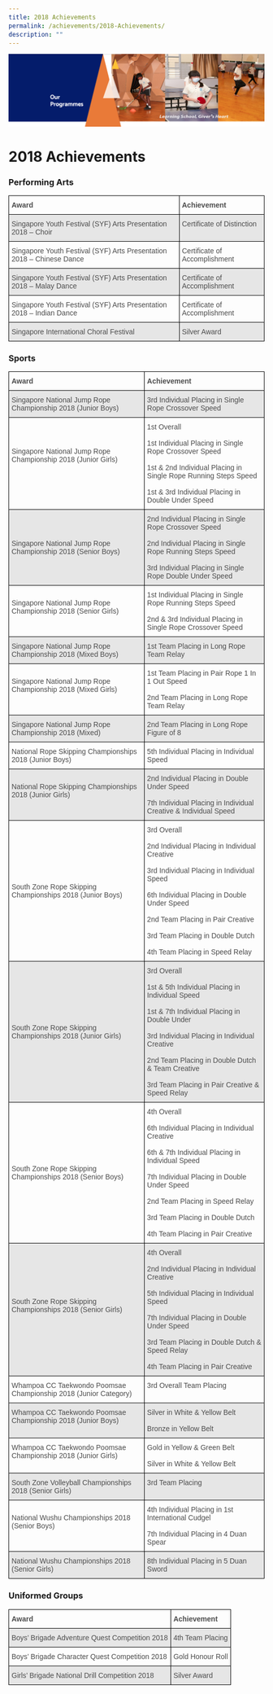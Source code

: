 ```yaml
---
title: 2018 Achievements
permalink: /achievements/2018-Achievements/
description: ""
---
```

![](/images/OurProgrammes.png)

2018 Achievements
=================

### Performing Arts

<style type="text/css">
.tg  {border-collapse:collapse;border-spacing:0;}
.tg td{border-color:black;border-style:solid;border-width:1px;font-family:Arial, sans-serif;font-size:14px;
  overflow:hidden;padding:10px 5px;word-break:normal;}
.tg th{border-color:black;border-style:solid;border-width:1px;font-family:Arial, sans-serif;font-size:14px;
  font-weight:normal;overflow:hidden;padding:10px 5px;word-break:normal;}
.tg .tg-q6nq{color:#4C4C4C;text-align:left;vertical-align:top}
.tg .tg-br2o{background-color:#E6E6E6;color:#4C4C4C;text-align:left;vertical-align:top}
.tg .tg-gpqx{color:#4C4C4C;font-weight:bold;text-align:left;vertical-align:top}
</style>
<table class="tg">
<thead>
  <tr>
    <th class="tg-gpqx">Award</th>
    <th class="tg-gpqx">Achievement</th>
  </tr>
</thead>
<tbody>
  <tr>
    <td class="tg-br2o">Singapore Youth Festival (SYF) Arts Presentation 2018 – Choir</td>
    <td class="tg-br2o">Certificate of Distinction</td>
  </tr>
  <tr>
    <td class="tg-q6nq">Singapore Youth Festival (SYF) Arts Presentation 2018 – Chinese Dance</td>
    <td class="tg-q6nq">Certificate of Accomplishment</td>
  </tr>
  <tr>
    <td class="tg-br2o">Singapore Youth Festival (SYF) Arts Presentation 2018 – Malay Dance</td>
    <td class="tg-br2o">Certificate of Accomplishment</td>
  </tr>
  <tr>
    <td class="tg-q6nq">Singapore Youth Festival (SYF) Arts Presentation 2018 – Indian Dance</td>
    <td class="tg-q6nq">Certificate of Accomplishment</td>
  </tr>
  <tr>
    <td class="tg-br2o">Singapore International Choral Festival</td>
    <td class="tg-br2o">Silver Award</td>
  </tr>
</tbody>
</table>


### Sports

<style type="text/css">
.tg  {border-collapse:collapse;border-spacing:0;}
.tg td{border-color:black;border-style:solid;border-width:1px;font-family:Arial, sans-serif;font-size:14px;
  overflow:hidden;padding:10px 5px;word-break:normal;}
.tg th{border-color:black;border-style:solid;border-width:1px;font-family:Arial, sans-serif;font-size:14px;
  font-weight:normal;overflow:hidden;padding:10px 5px;word-break:normal;}
.tg .tg-q6nq{color:#4C4C4C;text-align:left;vertical-align:top}
.tg .tg-br2o{background-color:#E6E6E6;color:#4C4C4C;text-align:left;vertical-align:top}
.tg .tg-gpqx{color:#4C4C4C;font-weight:bold;text-align:left;vertical-align:top}
</style>
<table class="tg">
<thead>
  <tr>
    <th class="tg-gpqx">Award</th>
    <th class="tg-gpqx">Achievement</th>
  </tr>
</thead>
<tbody>
  <tr>
    <td class="tg-br2o">Singapore National Jump Rope Championship 2018 (Junior Boys)</td>
    <td class="tg-br2o">3rd Individual Placing in Single Rope Crossover Speed</td>
  </tr>
  <tr>
    <td class="tg-q6nq"><br><br><br>Singapore National Jump Rope Championship 2018 (Junior Girls)</td>
    <td class="tg-q6nq">1st Overall<br><br>1st Individual Placing in Single Rope Crossover Speed<br><br>1st &amp; 2nd Individual Placing in Single Rope Running Steps Speed<br><br>1st &amp; 3rd Individual Placing in Double Under Speed</td>
  </tr>
  <tr>
    <td class="tg-br2o"><br><br><br>Singapore National Jump Rope Championship 2018 (Senior Boys)</td>
    <td class="tg-br2o">2nd Individual Placing in Single Rope Crossover Speed<br><br>2nd Individual Placing in Single Rope Running Steps Speed<br><br>3rd Individual Placing in Single Rope Double Under Speed</td>
  </tr>
  <tr>
    <td class="tg-q6nq"><br>Singapore National Jump Rope Championship 2018 (Senior Girls)</td>
    <td class="tg-q6nq">1st Individual Placing in Single Rope Running Steps Speed<br><br>2nd &amp; 3rd Individual Placing in Single Rope Crossover Speed</td>
  </tr>
  <tr>
    <td class="tg-br2o">Singapore National Jump Rope Championship 2018 (Mixed Boys)</td>
    <td class="tg-br2o">1st Team Placing in Long Rope Team Relay</td>
  </tr>
  <tr>
    <td class="tg-q6nq"><br>Singapore National Jump Rope Championship 2018 (Mixed Girls)</td>
    <td class="tg-q6nq">1st Team Placing in Pair Rope 1 In 1 Out Speed<br><br>2nd Team Placing in Long Rope Team Relay</td>
  </tr>
  <tr>
    <td class="tg-br2o">Singapore National Jump Rope Championship 2018 (Mixed)</td>
    <td class="tg-br2o">2nd Team Placing in Long Rope Figure of 8</td>
  </tr>
  <tr>
    <td class="tg-q6nq">National Rope Skipping Championships 2018 (Junior Boys)</td>
    <td class="tg-q6nq">5th Individual Placing in Individual Speed</td>
  </tr>
  <tr>
    <td class="tg-br2o"><br>National Rope Skipping Championships 2018 (Junior Girls)</td>
    <td class="tg-br2o">2nd Individual Placing in Double Under Speed<br><br>7th Individual Placing in Individual Creative &amp; Individual Speed</td>
  </tr>
  <tr>
    <td class="tg-q6nq"><br><br><br><br><br><br><br>South Zone Rope Skipping Championships 2018 (Junior Boys)</td>
    <td class="tg-q6nq">3rd Overall<br><br>2nd Individual Placing in Individual Creative<br><br>3rd Individual Placing in Individual Speed<br><br>6th Individual Placing in Double Under Speed<br><br>2nd Team Placing in Pair Creative<br><br>3rd Team Placing in Double Dutch<br><br>4th Team Placing in Speed Relay</td>
  </tr>
  <tr>
    <td class="tg-br2o"><br><br><br><br><br><br><br>South Zone Rope Skipping Championships 2018 (Junior Girls)</td>
    <td class="tg-br2o">3rd Overall<br><br>1st &amp; 5th Individual Placing in Individual Speed<br><br>1st &amp; 7th Individual Placing in Double Under<br><br>3rd Individual Placing in Individual Creative<br><br>2nd Team Placing in Double Dutch &amp; Team Creative<br><br>3rd Team Placing in Pair Creative &amp; Speed Relay</td>
  </tr>
  <tr>
    <td class="tg-q6nq"><br><br><br><br><br><br><br>South Zone Rope Skipping Championships 2018 (Senior Boys)</td>
    <td class="tg-q6nq">4th Overall<br><br>6th Individual Placing in Individual Creative<br><br>6th &amp; 7th Individual Placing in Individual Speed<br><br>7th Individual Placing in Double Under Speed<br><br>2nd Team Placing in Speed Relay<br><br>3rd Team Placing in Double Dutch<br><br>4th Team Placing in Pair Creative</td>
  </tr>
  <tr>
    <td class="tg-br2o"><br><br><br><br><br><br>South Zone Rope Skipping Championships 2018 (Senior Girls)</td>
    <td class="tg-br2o">4th Overall<br><br>2nd Individual Placing in Individual Creative<br><br>5th Individual Placing in Individual Speed<br><br>7th Individual Placing in Double Under Speed<br><br>3rd Team Placing in Double Dutch &amp; Speed Relay<br><br>4th Team Placing in Pair Creative</td>
  </tr>
  <tr>
    <td class="tg-q6nq">Whampoa CC Taekwondo Poomsae Championship 2018 (Junior Category)</td>
    <td class="tg-q6nq">3rd Overall Team Placing</td>
  </tr>
  <tr>
    <td class="tg-br2o">Whampoa CC Taekwondo Poomsae Championship 2018 (Junior Boys)</td>
    <td class="tg-br2o">Silver in White &amp; Yellow Belt<br><br>Bronze in Yellow Belt</td>
  </tr>
  <tr>
    <td class="tg-q6nq">Whampoa CC Taekwondo Poomsae Championship 2018 (Junior Girls)</td>
    <td class="tg-q6nq">Gold in Yellow &amp; Green Belt<br><br>Silver in White &amp; Yellow Belt</td>
  </tr>
  <tr>
    <td class="tg-br2o">South Zone Volleyball Championships 2018 (Senior Girls)</td>
    <td class="tg-br2o">3rd Team Placing</td>
  </tr>
  <tr>
    <td class="tg-q6nq"><br>National Wushu Championships 2018 (Senior Boys)</td>
    <td class="tg-q6nq">4th Individual Placing in 1st International Cudgel<br><br>7th Individual Placing in 4 Duan Spear</td>
  </tr>
  <tr>
    <td class="tg-br2o">National Wushu Championships 2018 (Senior Girls)</td>
    <td class="tg-br2o">8th Individual Placing in 5 Duan Sword</td>
  </tr>
</tbody>
</table>


### Uniformed Groups

<style type="text/css">
.tg  {border-collapse:collapse;border-spacing:0;}
.tg td{border-color:black;border-style:solid;border-width:1px;font-family:Arial, sans-serif;font-size:14px;
  overflow:hidden;padding:10px 5px;word-break:normal;}
.tg th{border-color:black;border-style:solid;border-width:1px;font-family:Arial, sans-serif;font-size:14px;
  font-weight:normal;overflow:hidden;padding:10px 5px;word-break:normal;}
.tg .tg-q6nq{color:#4C4C4C;text-align:left;vertical-align:top}
.tg .tg-br2o{background-color:#E6E6E6;color:#4C4C4C;text-align:left;vertical-align:top}
.tg .tg-gpqx{color:#4C4C4C;font-weight:bold;text-align:left;vertical-align:top}
</style>
<table class="tg">
<thead>
  <tr>
    <th class="tg-gpqx">Award</th>
    <th class="tg-gpqx">Achievement</th>
  </tr>
</thead>
<tbody>
  <tr>
    <td class="tg-br2o">Boys’ Brigade Adventure Quest Competition 2018</td>
    <td class="tg-br2o">4th Team Placing</td>
  </tr>
  <tr>
    <td class="tg-q6nq">Boys’ Brigade Character Quest Competition 2018</td>
    <td class="tg-q6nq">Gold Honour Roll</td>
  </tr>
  <tr>
    <td class="tg-br2o">Girls’ Brigade National Drill Competition 2018</td>
    <td class="tg-br2o">Silver Award</td>
  </tr>
</tbody>
</table>